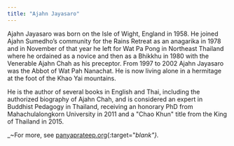 ```yaml
---
title: "Ajahn Jayasaro"
---
```


Ajahn Jayasaro was born on the Isle of Wight, England in 1958. He joined Ajahn Sumedho’s community for the Rains Retreat as an anagarika in 1978 and in November of that year he left for Wat Pa Pong in Northeast Thailand where he ordained as a novice and then as a Bhikkhu in 1980 with the Venerable Ajahn Chah as his preceptor. From 1997 to 2002 Ajahn Jayasaro was the Abbot of Wat Pah Nanachat. He is now living alone in a hermitage at the foot of the Khao Yai mountains.

He is the author of several books in English and Thai, including the authorized biography of Ajahn Chah, and is considered an expert in Buddhist Pedagogy in Thailand, receiving an honorary PhD from Mahachulalongkorn University in 2011 and a "Chao Khun" title from the King of Thailand in 2015.

_~For more, see [panyaprateep.org](https://www.jayasaro.panyaprateep.org/){:target="_blank"}._

